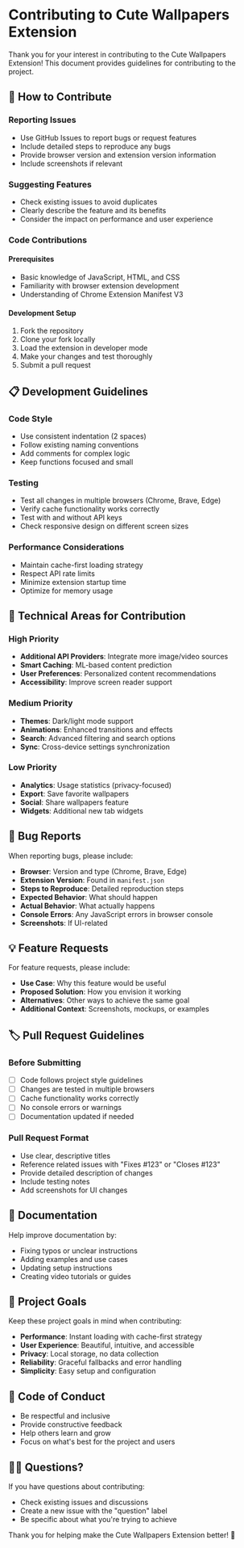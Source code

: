 # Contributing to Cute Wallpapers Extension

Thank you for your interest in contributing to the Cute Wallpapers Extension! This document provides guidelines for contributing to the project.

## 🤝 How to Contribute

### Reporting Issues
- Use GitHub Issues to report bugs or request features
- Include detailed steps to reproduce any bugs
- Provide browser version and extension version information
- Include screenshots if relevant

### Suggesting Features
- Check existing issues to avoid duplicates
- Clearly describe the feature and its benefits
- Consider the impact on performance and user experience

### Code Contributions

#### Prerequisites
- Basic knowledge of JavaScript, HTML, and CSS
- Familiarity with browser extension development
- Understanding of Chrome Extension Manifest V3

#### Development Setup
1. Fork the repository
2. Clone your fork locally
3. Load the extension in developer mode
4. Make your changes and test thoroughly
5. Submit a pull request

## 📋 Development Guidelines

### Code Style
- Use consistent indentation (2 spaces)
- Follow existing naming conventions
- Add comments for complex logic
- Keep functions focused and small

### Testing
- Test all changes in multiple browsers (Chrome, Brave, Edge)
- Verify cache functionality works correctly
- Test with and without API keys
- Check responsive design on different screen sizes

### Performance Considerations
- Maintain cache-first loading strategy
- Respect API rate limits
- Minimize extension startup time
- Optimize for memory usage

## 🔧 Technical Areas for Contribution

### High Priority
- **Additional API Providers**: Integrate more image/video sources
- **Smart Caching**: ML-based content prediction
- **User Preferences**: Personalized content recommendations
- **Accessibility**: Improve screen reader support

### Medium Priority
- **Themes**: Dark/light mode support
- **Animations**: Enhanced transitions and effects
- **Search**: Advanced filtering and search options
- **Sync**: Cross-device settings synchronization

### Low Priority
- **Analytics**: Usage statistics (privacy-focused)
- **Export**: Save favorite wallpapers
- **Social**: Share wallpapers feature
- **Widgets**: Additional new tab widgets

## 🐛 Bug Reports

When reporting bugs, please include:
- **Browser**: Version and type (Chrome, Brave, Edge)
- **Extension Version**: Found in `manifest.json`
- **Steps to Reproduce**: Detailed reproduction steps
- **Expected Behavior**: What should happen
- **Actual Behavior**: What actually happens
- **Console Errors**: Any JavaScript errors in browser console
- **Screenshots**: If UI-related

## 💡 Feature Requests

For feature requests, please include:
- **Use Case**: Why this feature would be useful
- **Proposed Solution**: How you envision it working
- **Alternatives**: Other ways to achieve the same goal
- **Additional Context**: Screenshots, mockups, or examples

## 🏷️ Pull Request Guidelines

### Before Submitting
- [ ] Code follows project style guidelines
- [ ] Changes are tested in multiple browsers
- [ ] Cache functionality works correctly
- [ ] No console errors or warnings
- [ ] Documentation updated if needed

### Pull Request Format
- Use clear, descriptive titles
- Reference related issues with "Fixes #123" or "Closes #123"
- Provide detailed description of changes
- Include testing notes
- Add screenshots for UI changes

## 📝 Documentation

Help improve documentation by:
- Fixing typos or unclear instructions
- Adding examples and use cases
- Updating setup instructions
- Creating video tutorials or guides

## 🎯 Project Goals

Keep these project goals in mind when contributing:
- **Performance**: Instant loading with cache-first strategy
- **User Experience**: Beautiful, intuitive, and accessible
- **Privacy**: Local storage, no data collection
- **Reliability**: Graceful fallbacks and error handling
- **Simplicity**: Easy setup and configuration

## 📜 Code of Conduct

- Be respectful and inclusive
- Provide constructive feedback
- Help others learn and grow
- Focus on what's best for the project and users

## 🙋‍♀️ Questions?

If you have questions about contributing:
- Check existing issues and discussions
- Create a new issue with the "question" label
- Be specific about what you're trying to achieve

Thank you for helping make the Cute Wallpapers Extension better! 🌸